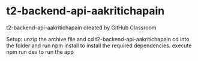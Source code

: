 # t2-backend-api-aakritichapain
t2-backend-api-aakritichapain created by GitHub Classroom


Setup: unzip the archive file and 
cd t2-backend-api-aakritichapain 
cd into the folder and
run npm install to install the required dependencies. 
execute npm run dev to run the app 
